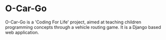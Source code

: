 O-Car-Go
======
O-Car-Go is a 'Coding For Life' project, aimed at teaching children programming concepts through a vehicle routing game. It is a Django based web application.
